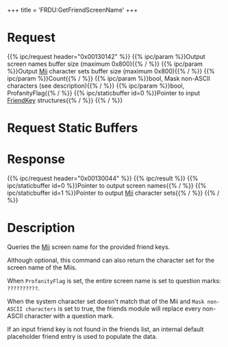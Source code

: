 +++
title = 'FRDU:GetFriendScreenName'
+++

# Request

{{% ipc/request header="0x00130142" %}}
{{% ipc/param %}}Output screen names buffer size (maximum 0x800){{% / %}}
{{% ipc/param %}}Output [Mii](Mii#mii_format "wikilink") character sets buffer size (maximum 0x800){{% / %}}
{{% ipc/param %}}Count{{% / %}}
{{% ipc/param %}}bool, Mask non-ASCII characters (see description){{% / %}}
{{% ipc/param %}}bool, ProfanityFlag{{% / %}}
{{% ipc/staticbuffer id=0 %}}Pointer to input [FriendKey](Friend_Services#friendkey "wikilink") structures{{% / %}}
{{% / %}}

# Request Static Buffers

# Response

{{% ipc/request header="0x00130044" %}}
{{% ipc/result %}}
{{% ipc/staticbuffer id=0 %}}Pointer to output screen names{{% / %}}
{{% ipc/staticbuffer id=1 %}}Pointer to output [Mii](Mii#mii_format "wikilink") character sets{{% / %}}
{{% / %}}

# Description

Queries the [Mii](Mii#mii_format "wikilink") screen name for the provided friend keys.

Although optional, this command can also return the character set for the screen name of the Miis.

When `ProfanityFlag` is set, the entire screen name is set to question marks: `??????????`.

When the system character set doesn't match that of the Mii and `Mask non-ASCII characters` is set to true, the friends module will replace every non-ASCII character with a question mark.

If an input friend key is not found in the friends list, an internal default placeholder friend entry is used to populate the data.
